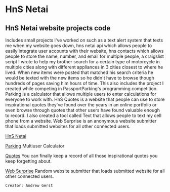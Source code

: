 HnS Netai
========  

HnS Netai website projects code
-------------------------------

Includes small projects I've worked on such as a text alert system that texts me when my website goes down, hns netai api which allows people to easily integrate user accounts with their website, hns contacts which allows people to store the name, number, and email for multiple people, a craigslist script I wrote to help my brother search for a certain type of motorcycle in multiple cities along with different appliances in 3 cities closest to where he lived. When new items were posted that matched his search criteria he would be texted with the new items so he didn't have to browse though hundreds of pages saving him hours of time. This also includes the project I created while competing in PassportParking's programming competition. Parking is a calculator that allows multiple users to enter calculations for everyone to work with. HnS Quotes is a website that people can use to store inspirational quotes they've found over the years in an online portfolio or even browse through quotes that other users have found valuable enough to record. I also created a tool called Text that allows people to text my cell phone from a website. Web Surprise is an anonymous website submitter that loads submitted websites for all other connected users.

[HnS Netai](http://hns.netai.net/) 

[Parking](http://hns.netai.net/parking/) 
Multiuser Calculator

[Quotes](http://hns.netai.net/quotes/)
You can finally keep a record of all those inspirational quotes you keep forgetting about.

[Web Surprise](http://hns.netai.net/websurprise/) 
Random website submitter that loads submitted website for all other connected users.

`Creator: Andrew Gerst`